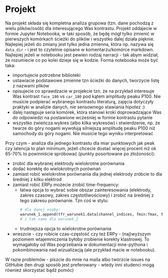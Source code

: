 # Projekt

Na projekt składa się kompletna analiza grupowa (tzn. dane pochodzą z wielu
plików/osób) dla interesującego Was kontrastu. Projekt oddajecie w formie 
Jupyter Notebooka, w taki sposób, że będę mógł tylko zmienić w pierwszych
komórkach ścieżki do plików i wszystko dalej działa pięknie. Najlepiej jeżeli
do zmiany jest tylko jedna zmienna, która np. nazywa się `data_dir` - i jest
to czytelnie opisane w komentarzu/komórce markdown. Najlepiej jeżeli w notebooku
jest pewien rodzaj narracji - tak abym widział, że rozumiecie co po kolei
dzieje się w kodzie. Forma notebooka może być taka:
* importujecie potrzebne biblioteki
* ustawiacie podstawowe zmienne tzn ścieżki do danych, tworzycie listę z nazwami plików
* opisujecie co sprawdzacie w projekcie tzn. że na przykład interesuje Was kontrast
  `face_180` vs `car_180` pod kątem amplitudy peaku P100. Nie musicie podpierać
  wybranego kontrastu literaturą, zajęcia dotyczyły praktyki w analizie danych,
  nie sensownego stawiania hipotez :)
* dalej następuje seria komórek, która stanowi kroki doprowadzające Was do odpowiedzi
  na postawione wcześniej w formie kontrastu pytanie
* wszystko zwieńcza wykres (albo kilka wykresów) i stwierdzenie, np. że twarze do góry
  nogami wywołują silniejszą amplitudę peaku P100 niż samochody do góry nogami. Nie
  musicie tego wyniku interpretować

Przy czym - analiza dla jednego kontrastu dla miar punktowych jak peak czy latencja to
plan minimum, jeżeli chcecie dostać więcej procent niż ok 65-70% to powinniście spróbować
(punkty posortowane po złożoności):
* zrobić dla wybranej elektrody wielokrotne porównania
* dodać korektę do wielokrotnych porównań
* zamiast robić wielokrotne porównania dla jednej elektrody zróbcie to dla
  średniej z kilku elektrod
* zamiast robić ERPy możecie zrobić time-frequency:
  - łatwa opcja to wybrać sobie obszar zainteresowania (elektrody, zakres czasowy,
    zakres częstotliwościowy) i zrobić na średniej z tego zakresu porównanie. Tzn coś w stylu:
    ```python
    # dla danej osoby:
    warunek_1.append(tfr_warunek1.data[channel_indices, fmin:fmax, tmin:tmax].mean())
    # i tak samo dla warunek_2
    ```
  - trudniejsza opcja to wielokrotne porównania
* wreszcie - czy robicie czas-częstość czy też ERPy - (naj)wyższym poziomem wtajemniczenia
  byłoby zrobienie korekty klastrowej. To wymagałoby od Was pogrzebania w dokumentacji
  mne-pythona i pokombinowania nad wizualizacją (ale przykład macie w notebooku).

W razie problemów - piszcie do mnie na maila albo twórzcie issues na GitHubie (ten
drugi sposób jest preferowany - wtedy inni studenci mogą również skorzystać bądź pomóc)

